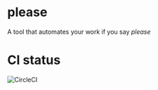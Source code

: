 # please
A tool that automates your work if you say *please*

# CI status
![CircleCI](https://circleci.com/gh/jadnohra/please2.svg?style=svg&circle-token=052d50b5972f6ac4cb70a677a49ed5ecf09d63e0)
